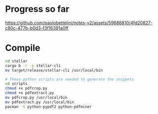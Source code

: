# Progress so far

https://github.com/paolobettelini/notes-v2/assets/59686810/4fd20827-c80c-477b-b0d3-f3f16391a0ff

# Compile
```bash
cd stellar
cargo b -r -p stellar-cli
mv target/release/stellar-cli /usr/local/bin

# These python scripts are needed to generate the snippets
cd scripts
chmod +x pdfcrop.py
chmod +x pdfextract.py
mv pdfcrop.py /usr/local/bin
mv pdfextract.py /usr/local/bin
pacman -S python-pypdf2 python-pdfminer

```